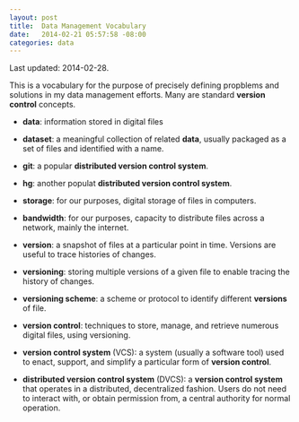 ```yaml
---
layout: post
title:  Data Management Vocabulary
date:   2014-02-21 05:57:58 -08:00
categories: data
---
```


Last updated: 2014-02-28.

This is a vocabulary for the purpose of precisely defining propblems and solutions in my data management efforts. Many are standard **version control** concepts.


- **data**: information stored in digital files
- **dataset**: a meaningful collection of related **data**, usually packaged as a set of files and identified with a name.

- **git**: a popular **distributed version control system**.
- **hg**: another populat **distributed version control system**.

- **storage**: for our purposes, digital storage of files in computers.
- **bandwidth**: for our purposes, capacity to distribute files across a network, mainly the internet.

- **version**: a snapshot of files at a particular point in time. Versions are useful to trace histories of changes.
- **versioning**: storing multiple versions of a given file to enable tracing the history of changes.
- **versioning scheme**: a scheme or protocol to identify different **versions** of file.
- **version control**: techniques to store, manage, and retrieve numerous digital files, using versioning.
- **version control system** (VCS): a system (usually a software tool) used to enact, support, and simplify a particular form of **version control**.
- **distributed version control system** (DVCS): a **version control system** that operates in a distributed, decentralized fashion. Users do not need to interact with, or obtain permission from, a central authority for normal operation.
